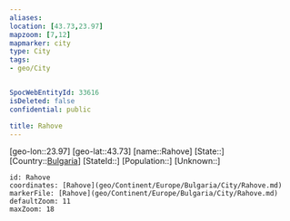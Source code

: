```yaml
---
aliases: 
location: [43.73,23.97]
mapzoom: [7,12] 
mapmarker: city 
type: City
tags:
- geo/City


SpocWebEntityId: 33616
isDeleted: false
confidential: public

title: Rahove
---
```

[geo-lon::23.97]
[geo-lat::43.73]
[name::Rahove]
[State::]
[Country::[Bulgaria](geo/Continent/Europe/Bulgaria.md)]
[StateId::]
[Population::]
[Unknown::]


```leaflet
id: Rahove
coordinates: [Rahove](geo/Continent/Europe/Bulgaria/City/Rahove.md)
markerFile: [Rahove](geo/Continent/Europe/Bulgaria/City/Rahove.md)
defaultZoom: 11 
maxZoom: 18
```



